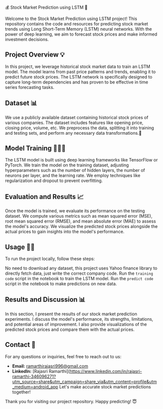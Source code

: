 💰 Stock Market Prediction using LSTM 💸

  Welcome to the Stock Market Prediction using LSTM project! This repository contains the code and resources for predicting stock market trends using Long Short-Term Memory (LSTM) neural networks. With the power of deep learning, we aim to forecast stock prices and make informed investment decisions.

## Project Overview 💡
In this project, we leverage historical stock market data to train an LSTM model. The model learns from past price patterns and trends, enabling it to predict future stock prices. The LSTM network is specifically designed to capture long-term dependencies and has proven to be effective in time series forecasting tasks.

## Dataset 📊
We use a publicly available dataset containing historical stock prices of various companies. The dataset includes features like opening price, closing price, volume, etc. We preprocess the data, splitting it into training and testing sets, and perform any necessary data transformations.🫡

## Model Training 🧑🏻‍💻
The LSTM model is built using deep learning frameworks like TensorFlow or PyTorch. We train the model on the training dataset, adjusting hyperparameters such as the number of hidden layers, the number of neurons per layer, and the learning rate. We employ techniques like regularization and dropout to prevent overfitting.

## Evaluation and Results 📈
Once the model is trained, we evaluate its performance on the testing dataset. We compute various metrics such as mean squared error (MSE), root mean squared error (RMSE), and mean absolute error (MAE) to assess the model's accuracy. We visualize the predicted stock prices alongside the actual prices to gain insights into the model's performance.

## Usage 💪🏻
To run the project locally, follow these steps:
 
No need to download any dataset, this project uses Yahoo finance library to directly fetch data, just write the correct company code.
 Run the `training code` script in the notebook to train the LSTM model.
 Run the `predict code` script in the notebook to make predictions on new data.

## Results and Discussion 📊
In this section, I present the results of our stock market prediction experiments. I discuss the model's performance, its strengths, limitations, and potential areas of improvement. I also provide visualizations of the predicted stock prices and compare them with the actual prices.


## Contact 📩
For any questions or inquiries, feel free to reach out to us:
- **Email:** ramarthirajasri996@gmail.com
- **LinkedIn:** [Rajasri Ramarthi](https://www.linkedin.com/in/rajasri-ramarthi-346096271?utm_source=share&utm_campaign=share_via&utm_content=profile&utm_medium=android_app
Let's make accurate stock market predictions together!

Thank you for visiting our project repository. Happy predicting! 😇
